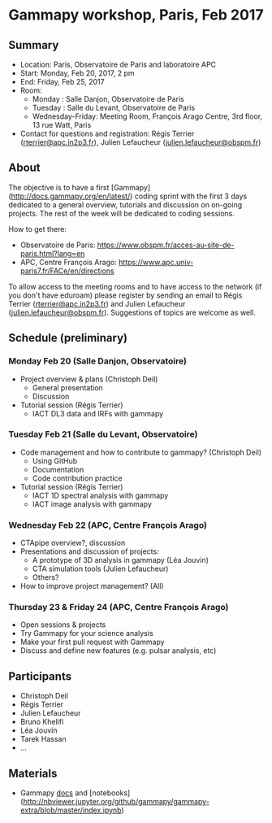 # Gammapy workshop, Paris,  Feb 2017

## Summary

* Location: Paris, Observatoire de Paris and laboratoire APC
* Start: Monday, Feb 20, 2017, 2 pm
* End: Friday, Feb 25, 2017 
* Room: 
   * Monday : Salle Danjon, Observatoire de Paris
   * Tuesday : Salle du Levant, Observatoire de Paris
   * Wednesday-Friday: Meeting Room, François Arago Centre, 3rd floor, 13 rue Watt, Paris
* Contact for questions and registration: Régis Terrier (rterrier@apc.in2p3.fr), Julien Lefaucheur (julien.lefaucheur@obspm.fr)

## About
The objective is to have a first [Gammapy] (http://docs.gammapy.org/en/latest/) coding sprint with the first 3 days dedicated to a general overview, tutorials and discussion on on-going projects. The rest of the week will be dedicated to coding sessions.


How to get there:
* Observatoire de Paris:
https://www.obspm.fr/acces-au-site-de-paris.html?lang=en
* APC, Centre François Arago:
https://www.apc.univ-paris7.fr/FACe/en/directions

To allow access to the meeting rooms and to have access to the network (if you don't have eduroam) please register by sending an email to Régis Terrier (rterrier@apc.in2p3.fr) and Julien Lefaucheur (julien.lefaucheur@obspm.fr). Suggestions of topics are welcome as well.

## Schedule (preliminary)

### Monday Feb 20 (Salle Danjon, Observatoire)
* Project overview & plans (Christoph Deil)
    * General presentation
    * Discussion  
* Tutorial session (Régis Terrier)
    * IACT DL3 data and IRFs with gammapy

### Tuesday Feb 21 (Salle du Levant, Observatoire)
* Code management and how to contribute to gammapy? (Christoph Deil)
    * Using GitHub
    * Documentation
    * Code contribution practice 
* Tutorial session  (Régis Terrier)
    * IACT 1D spectral analysis with gammapy
    * IACT image analysis with gammapy

### Wednesday Feb 22 (APC, Centre François Arago)
* CTApipe overview?, discussion
* Presentations and discussion of projects:
    * A prototype of 3D analysis in gammapy  (Léa Jouvin)
    * CTA simulation tools  (Julien Lefaucheur)
    * Others?
* How to improve project management? (All)

### Thursday 23 & Friday 24 (APC, Centre François Arago)
* Open sessions & projects
* Try Gammapy for your science analysis
* Make your first pull request with Gammapy
* Discuss and define new features (e.g. pulsar analysis, etc)

## Participants

* Christoph Deil
* Régis Terrier
* Julien Lefaucheur
* Bruno Khelifi
* Léa Jouvin
* Tarek Hassan
* ...

## Materials

* Gammapy [docs](http://docs.gammapy.org/en/latest/) and [notebooks] (http://nbviewer.jupyter.org/github/gammapy/gammapy-extra/blob/master/index.ipynb)

